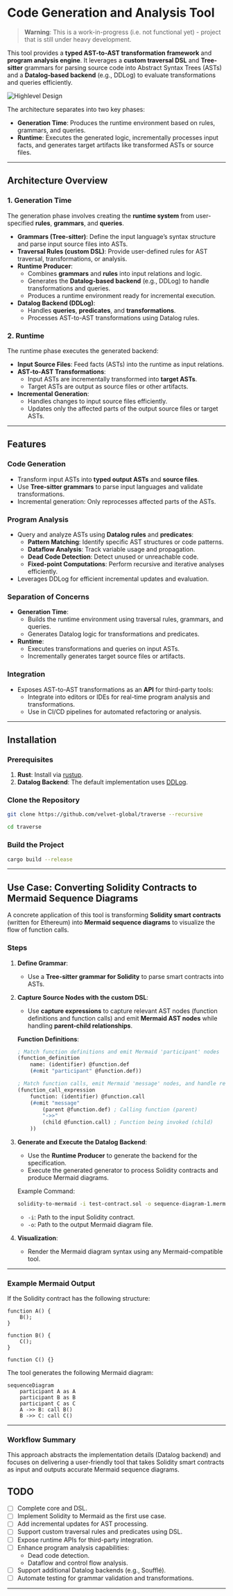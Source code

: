 
# Code Generation and Analysis Tool

> **Warning**: This is a work-in-progress (i.e. not functional yet) - project that is still under heavy development.

This tool provides a **typed AST-to-AST transformation framework** and **program analysis engine**. It leverages a **custom traversal DSL** and **Tree-sitter** grammars for parsing source code into Abstract Syntax Trees (ASTs) and a **Datalog-based backend** (e.g., DDLog) to evaluate transformations and queries efficiently.

![Highlevel Design](/media/highlevel-design.png)

The architecture separates into two key phases:
- **Generation Time**: Produces the runtime environment based on rules, grammars, and queries.
- **Runtime**: Executes the generated logic, incrementally processes input facts, and generates target artifacts like transformed ASTs or source files.

---

## Architecture Overview

### **1. Generation Time**
The generation phase involves creating the **runtime system** from user-specified **rules**, **grammars**, and **queries**.

- **Grammars (Tree-sitter)**: Define the input language’s syntax structure and parse input source files into ASTs.
- **Traversal Rules (custom DSL)**: Provide user-defined rules for AST traversal, transformations, or analysis.
- **Runtime Producer**:
  - Combines **grammars** and **rules** into input relations and logic.
  - Generates the **Datalog-based backend** (e.g., DDLog) to handle transformations and queries.
  - Produces a runtime environment ready for incremental execution.
- **Datalog Backend (DDLog)**:
  - Handles **queries**, **predicates**, and **transformations**.
  - Processes AST-to-AST transformations using Datalog rules.

### **2. Runtime**
The runtime phase executes the generated backend:
- **Input Source Files**: Feed facts (ASTs) into the runtime as input relations.
- **AST-to-AST Transformations**: 
  - Input ASTs are incrementally transformed into **target ASTs**.
  - Target ASTs are output as source files or other artifacts.
- **Incremental Generation**:
  - Handles changes to input source files efficiently.
  - Updates only the affected parts of the output source files or target ASTs.

---

## Features

### **Code Generation**
- Transform input ASTs into **typed output ASTs** and **source files**.
- Use **Tree-sitter grammars** to parse input languages and validate transformations.
- Incremental generation: Only reprocesses affected parts of the ASTs.

### **Program Analysis**
- Query and analyze ASTs using **Datalog rules** and **predicates**:
  - **Pattern Matching**: Identify specific AST structures or code patterns.
  - **Dataflow Analysis**: Track variable usage and propagation.
  - **Dead Code Detection**: Detect unused or unreachable code.
  - **Fixed-point Computations**: Perform recursive and iterative analyses efficiently.
- Leverages DDLog for efficient incremental updates and evaluation.

### **Separation of Concerns**
- **Generation Time**:
  - Builds the runtime environment using traversal rules, grammars, and queries.
  - Generates Datalog logic for transformations and predicates.
- **Runtime**:
  - Executes transformations and queries on input ASTs.
  - Incrementally generates target source files or artifacts.

### **Integration**
- Exposes AST-to-AST transformations as an **API** for third-party tools:
  - Integrate into editors or IDEs for real-time program analysis and transformations.
  - Use in CI/CD pipelines for automated refactoring or analysis.

---



## Installation

### Prerequisites
1. **Rust**: Install via [rustup](https://rustup.rs/).
2. **Datalog Backend**: The default implementation uses [DDLog](https://github.com/vmware/differential-datalog).

### Clone the Repository
```bash
git clone https://github.com/velvet-global/traverse --recursive
```
```bash
cd traverse
```

### Build the Project
```bash
cargo build --release
```

---

## Use Case: Converting Solidity Contracts to Mermaid Sequence Diagrams

A concrete application of this tool is transforming **Solidity smart contracts** (written for Ethereum) into **Mermaid sequence diagrams** to visualize the flow of function calls.

### Steps

1. **Define Grammar**:
   - Use a **Tree-sitter grammar for Solidity** to parse smart contracts into ASTs.

2. **Capture Source Nodes with the custom DSL**:
   - Use **capture expressions** to capture relevant AST nodes (function definitions and function calls) and emit **Mermaid AST nodes** while handling **parent-child relationships**.



   **Function Definitions**:
   ```scheme
   ; Match function definitions and emit Mermaid 'participant' nodes
   (function_definition
       name: (identifier) @function.def
       (#emit "participant" @function.def))

   ; Match function calls, emit Mermaid 'message' nodes, and handle relationships
   (function_call_expression
       function: (identifier) @function.call
       (#emit "message"
           (parent @function.def) ; Calling function (parent)
           "->>"
           (child @function.call) ; Function being invoked (child)
       ))
   ```

3. **Generate and Execute the Datalog Backend**:
   - Use the **Runtime Producer** to generate the backend for the specification. 
   - Execute the generated generator to process Solidity contracts and produce Mermaid diagrams.

   Example Command:
   ```bash
   solidity-to-mermaid -i test-contract.sol -o sequence-diagram-1.mermaid
   ```

   - `-i`: Path to the input Solidity contract.
   - `-o`: Path to the output Mermaid diagram file.

4. **Visualization**:
   - Render the Mermaid diagram syntax using any Mermaid-compatible tool.

---

### Example Mermaid Output

If the Solidity contract has the following structure:

```solidity
function A() {
    B();
}

function B() {
    C();
}

function C() {}
```

The tool generates the following Mermaid diagram:

```mermaid
sequenceDiagram
    participant A as A
    participant B as B
    participant C as C
    A ->> B: call B()
    B ->> C: call C()
```

---

### Workflow Summary

This approach abstracts the implementation details (Datalog backend) and focuses on delivering a user-friendly tool that takes Solidity smart contracts as input and outputs accurate Mermaid sequence diagrams.


## TODO

- [ ] Complete core and DSL.
- [ ] Implement Solidity to Mermaid as the first use case.
- [ ] Add incremental updates for AST processing.
- [ ] Support custom traversal rules and predicates using DSL.
- [ ] Expose runtime APIs for third-party integration.
- [ ] Enhance program analysis capabilities:
  - Dead code detection.
  - Dataflow and control flow analysis.
- [ ] Support additional Datalog backends (e.g., Soufflé).
- [ ] Automate testing for grammar validation and transformations.

---

